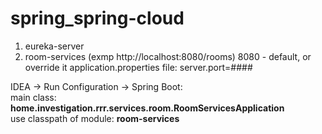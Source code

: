# spring_spring-cloud
1. eureka-server
2. room-services  (exmp http://localhost:8080/rooms) 8080 - default, or override it application.properties file: server.port=####

IDEA -> Run Configuration -> Spring Boot: </br>
main class:  <b>home.investigation.rrr.services.room.RoomServicesApplication</b>  </br>
use classpath of module: <b> room-services </b> </br>
</br>
